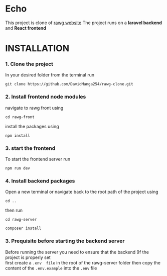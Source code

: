 # Echo
This project is clone of [rawg website](https://rawg.io)
The project runs on a **laravel backend** and **React frontend**

# INSTALLATION
### 1. Clone the project
In your desired folder from the terminal run <br>
```
git clone https://github.com/DavidManga254/rawg-clone.git
```
### 2. Install frontend node modules
navigate to rawg front using<br>
```
cd rawg-front
```

install the packages using

```
npm install
```
### 3. start the frontend
To start the frontend server run 
```
npm run dev

```
### 4. Install backend packages
Open a new terminal or navigate back to the root path of the project using <br>

```
cd ..

```
then run 
```
cd rawg-server

composer install

```
### 3. Prequisite before starting the backend server
Before running the server you need to ensure that the backend 9f the project is properly set
<br>
first create a `.env  file` in the root of the rawg-server folder then copy the content of the `.env.example` into the `.env` file<br>
